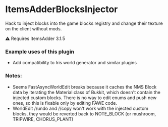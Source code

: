 # ItemsAdderBlocksInjector

Hack to inject blocks into the game blocks registry and change their texture on the client without mods.

⚠️ Requires ItemsAdder 3.1.5

### Example uses of this plugin
- Add compatibility to Iris world generator and similar plugins

### Notes:
- Seems FastAsyncWorldEdit breaks because it caches the NMS Block data by iterating the Material class of Bukkit, which doesn't contain the injected custom blocks.
There is no way to edit enums and push new ones, so this is fixable only by editing FAWE code.
- WorldEdit //undo and //copy won't work with the injected custom blocks, they would be reverted back to NOTE_BLOCK (or mushroom, TRIPWIRE, CHORUS_PLANT)

